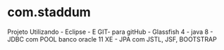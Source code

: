 # com.staddum

Projeto Utilizando -
Eclipse - E GIT- para gitHub -
Glassfish 4 -
java 8 -
JDBC com POOL banco oracle 11 XE -
JPA com JSTL, JSF, BOOTSTRAP

